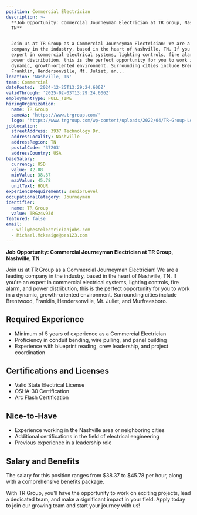```yaml
---
position: Commercial Electrician
description: >-
  **Job Opportunity: Commercial Journeyman Electrician at TR Group, Nashville,
  TN**


  Join us at TR Group as a Commercial Journeyman Electrician! We are a leading
  company in the industry, based in the heart of Nashville, TN. If you're an
  expert in commercial electrical systems, lighting controls, fire alarm, and
  power distribution, this is the perfect opportunity for you to work in a
  dynamic, growth-oriented environment. Surrounding cities include Brentwood,
  Franklin, Hendersonville, Mt. Juliet, an...
location: 'Nashville, TN'
team: Commercial
datePosted: '2024-12-25T13:29:24.606Z'
validThrough: '2025-02-03T13:29:24.606Z'
employmentType: FULL_TIME
hiringOrganization:
  name: TR Group
  sameAs: 'https://www.trgroup.com/'
  logo: 'https://www.trgroup.com/wp-content/uploads/2022/04/TR-Group-Logo.png'
jobLocation:
  streetAddress: 3937 Technology Dr.
  addressLocality: Nashville
  addressRegion: TN
  postalCode: '37203'
  addressCountry: USA
baseSalary:
  currency: USD
  value: 42.08
  minValue: 38.37
  maxValue: 45.78
  unitText: HOUR
experienceRequirements: seniorLevel
occupationalCategory: Journeyman
identifier:
  name: TR Group
  value: TRGz4v93d
featured: false
email:
  - will@bestelectricianjobs.com
  - Michael.Mckeaige@pes123.com
---
```




**Job Opportunity: Commercial Journeyman Electrician at TR Group, Nashville, TN**

Join us at TR Group as a Commercial Journeyman Electrician! We are a leading company in the industry, based in the heart of Nashville, TN. If you're an expert in commercial electrical systems, lighting controls, fire alarm, and power distribution, this is the perfect opportunity for you to work in a dynamic, growth-oriented environment. Surrounding cities include Brentwood, Franklin, Hendersonville, Mt. Juliet, and Murfreesboro. 

## **Required Experience**

- Minimum of 5 years of experience as a Commercial Electrician
- Proficiency in conduit bending, wire pulling, and panel building
- Experience with blueprint reading, crew leadership, and project coordination

## **Certifications and Licenses**

- Valid State Electrical License
- OSHA-30 Certification
- Arc Flash Certification

## **Nice-to-Have**

- Experience working in the Nashville area or neighboring cities
- Additional certifications in the field of electrical engineering
- Previous experience in a leadership role

## **Salary and Benefits**

The salary for this position ranges from $38.37 to $45.78 per hour, along with a comprehensive benefits package.

With TR Group, you'll have the opportunity to work on exciting projects, lead a dedicated team, and make a significant impact in your field. Apply today to join our growing team and start your journey with us!